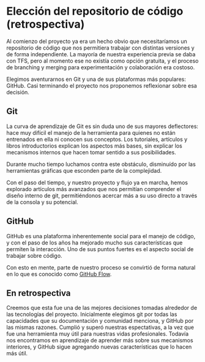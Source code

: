 # Elección del repositorio de código (retrospectiva)

Al comienzo del proyecto ya era un hecho obvio que necesitaríamos un repositorio de código que nos permitiera trabajar con distintas versiones y de forma independiente. La mayoría de nuestra experiencia previa se daba con TFS, pero al momento ese no existía como opción gratuita, y el proceso de branching y merging para experimentación y colaboración era costoso.

Elegimos aventurarnos en Git y una de sus plataformas más populares: GitHub. Casi terminando el proyecto nos proponemos reflexionar sobre esa decisión.

## Git

La curva de aprendizaje de Git es sin duda uno de sus mayores deflectores: hace muy difícil el manejo de la herramienta para quienes no están entrenados en ella ni conocen sus conceptos. Los tutoriales, artículos y libros introductorios explican los aspectos más bases, sin explicar los mecanismos internos que hacen tomar sentido a sus posibilidades.

Durante mucho tiempo luchamos contra este obstáculo, disminuído por las herramientas gráficas que esconden parte de la complejidad.

Con el paso del tiempo, y nuestro proyecto y flujo ya en marcha, hemos explorado artículos más avanzados que nos permitían comprender el diseño interno de git, permitiéndonos acercar más a su uso directo a través de la consola y su potencial.

## GitHub

GitHub es una plataforma inherentemente social para el manejo de código, y con el paso de los años ha mejorado mucho sus características que permiten la interacción. Uno de sus puntos fuertes es el aspecto social de trabajar sobre código.

Con esto en mente, parte de nuestro proceso se convirtió de forma natural en lo que es conocido como [GitHub Flow](https://guides.github.com/introduction/flow/index.html).

## En retrospectiva

Creemos que esta fue una de las mejores decisiones tomadas alrededor de las tecnologías del proyecto. Inicialmente elegimos git por todas las capacidades que su documentación y comunidad menciona, y GitHub por las mismas razones. Cumplió y superó nuestras espectativas, a la vez que fue una herramienta muy útil para nuestras vidas profesionales. Todavía nos encontramos en aprendizaje de aprender más sobre sus mecanismos interiores, y GitHub sigue agregando nuevas características que lo hacen más útil.
